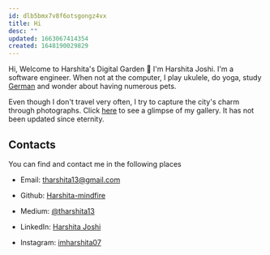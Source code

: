 ```yaml
---
id: dlb5bmx7v8f6otsgongz4vx
title: Hi
desc: ""
updated: 1663067414354
created: 1648190029829
---
```


Hi,
Welcome to Harshita's Digital Garden 🌱
I'm Harshita Joshi. I'm a software engineer.
When not at the computer, I play ukulele, do yoga, study [German](https://harshita-mindfire.github.io/german-for-beginners/) and wonder about having numerous pets.

Even though I don't travel very often, I try to capture the city's charm through photographs. Click [here](https://harshita-mindfire.github.io/) to see a glimpse of my gallery. It has not been updated since eternity.

## Contacts

You can find and contact me in the following places

- Email: tharshita13@gmail.com

- Github: [Harshita-mindfire](https://github.com/Harshita-mindfire)

- Medium: [@tharshita13](https://medium.com/@tharshita13)

- LinkedIn: [Harshita Joshi](https://www.linkedin.com/in/harshita-joshi-030b29118/)

- Instagram: [imharshita07](https://www.instagram.com/imharshita07/)
